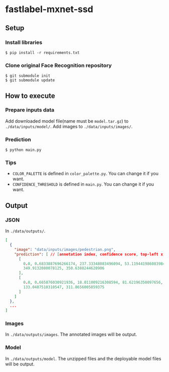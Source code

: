 # fastlabel-mxnet-ssd

## Setup

### Install libraries

```
$ pip install -r requirements.txt
```

### Clone original Face Recognition repository

```
$ git submodule init
$ git submodule update
```

## How to execute

### Prepare inputs data

Add downloaded model file(name must be `model.tar.gz`) to `./data/inputs/model/`.
Add images to `./data/inputs/images/`.

### Prediction

```
$ python main.py
```

### Tips

- `COLOR_PALETTE` is defined in `color_palette.py`. You can change it if you want.
- `CONFIDENCE_THRESHOLD` is defined in `main.py`. You can change it if you want.

## Output

### JSON

In `./data/outputs/`.

```json:predicts.json
[
  {
    "image": "data/inputs/images/pedestrian.png",
    "prediction": [ // [annotation index, confidence score, top-left x, top-left y, bottom-right x, bottom-right y point]
      [
        0.0, 0.6833887696266174, 237.33348083496094, 53.119441986083984,
        349.9132080078125, 350.6388244628906
      ],
      [
        0.0, 0.665876030921936, 18.011009216308594, 81.62196350097656,
        133.0487518310547, 311.8656005859375
      ]
    ]
  },
  ...
]
```

### Images

In `./data/outputs/images`.
The annotated images will be output.

### Model

In `./data/outputs/model`.
The unzipped files and the deployable model files will be output.
